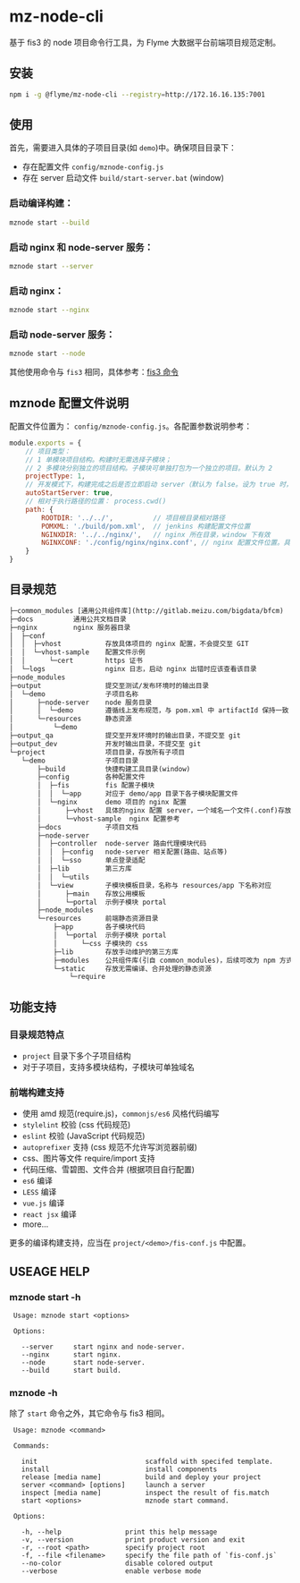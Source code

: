 # mz-node-cli

基于 fis3 的 node 项目命令行工具，为 Flyme 大数据平台前端项目规范定制。

## 安装

```bash
npm i -g @flyme/mz-node-cli --registry=http://172.16.16.135:7001
```

## 使用

首先，需要进入具体的子项目目录(如 `demo`)中。确保项目目录下：

- 存在配置文件 `config/mznode-config.js`
- 存在 server 启动文件 `build/start-server.bat` (window)

### 启动编译构建：

```bash
mznode start --build
```

### 启动 nginx 和 node-server 服务：

```bash
mznode start --server
```

### 启动 nginx：

```bash
mznode start --nginx
```

### 启动 node-server 服务：

```bash
mznode start --node
```

其他使用命令与 `fis3` 相同，具体参考：[fis3 命令](http://fis.baidu.com/fis3/docs/api/command.html)

## mznode 配置文件说明

配置文件位置为： `config/mznode-config.js`。各配置参数说明参考：

```js
module.exports = {
    // 项目类型： 
    // 1 单模块项目结构。构建时无需选择子模块；
    // 2 多模块分别独立的项目结构。子模块可单独打包为一个独立的项目。默认为 2
    projectType: 1,
    // 开发模式下，构建完成之后是否立即启动 server（默认为 false。设为 true 时，修改了 fis-conf.js 需要手动关闭）
    autoStartServer: true,
    // 相对于执行路径的位置： process.cwd()
    path: {
        ROOTDIR: '../../',          // 项目根目录相对路径
        POMXML: './build/pom.xml',  // jenkins 构建配置文件位置
        NGINXDIR: '../../nginx/',   // nginx 所在目录，window 下有效
        NGINXCONF: './config/nginx/nginx.conf', // nginx 配置文件位置。具体项目的配置文件，应当写到 ./config/nginx/vhost 目录下
    }
}
```

## 目录规范

```xml
├─common_modules [通用公共组件库](http://gitlab.meizu.com/bigdata/bfcm)
├─docs          通用公共文档目录
├─nginx         nginx 服务器目录
│  ├─conf
│  │  ├─vhost           存放具体项目的 nginx 配置，不会提交至 GIT
│  │  └─vhost-sample    配置文件示例
│  │      └─cert        https 证书
│  └─logs               nginx 日志，启动 nginx 出错时应该查看该目录
├─node_modules
├─output                提交至测试/发布环境时的输出目录
│  └─demo               子项目名称
│      ├─node-server    node 服务目录
│      │  └─demo        遵循线上发布规范，与 pom.xml 中 artifactId 保持一致
│      └─resources      静态资源
│          └─demo
├─output_qa             提交至开发环境时的输出目录，不提交至 git
├─output_dev            开发时输出目录，不提交至 git
└─project               项目目录，存放所有子项目
   └─demo               子项目目录
       ├─build          快捷构建工具目录(window)
       ├─config         各种配置文件
       │  ├─fis         fis 配置子模块
       │  │  └─app      对应于 demo/app 目录下各子模块配置文件
       │  └─nginx       demo 项目的 nginx 配置
       │      ├─vhost   具体的nginx 配置 server，一个域名一个文件(.conf)存放
       │      └─vhost-sample  nginx 配置参考
       ├─docs           子项目文档
       ├─node-server
       │  ├─controller  node-server 路由代理模块代码
       │  │  ├─config   node-server 相关配置(路由、站点等)
       │  │  └─sso      单点登录适配
       │  ├─lib         第三方库
       │  │  └─utils
       │  └─view        子模块模板目录，名称与 resources/app 下名称对应
       │      ├─main    存放公用模板
       │      └─portal  示例子模块 portal
       ├─node_modules
       └─resources      前端静态资源目录
           ├─app        各子模块代码
           │  └─portal  示例子模块 portal
           │      └─css 子模块的 css
           ├─lib        存放手动维护的第三方库
           ├─modules    公共组件库(引自 common_modules)，后续可改为 npm 方式
           └─static     存放无需编译、合并处理的静态资源
               └─require 
```

## 功能支持

### 目录规范特点

- `project` 目录下多个子项目结构
- 对于子项目，支持多模块结构，子模块可单独域名

### 前端构建支持

- 使用 amd 规范(require.js)，`commonjs/es6` 风格代码编写
- `stylelint` 校验 (css 代码规范)
- `eslint` 校验 (JavaScript 代码规范)
- `autoprefixer` 支持 (css 规范不允许写浏览器前缀)
- css、图片等文件 require/import 支持
- 代码压缩、雪碧图、文件合并 (根据项目自行配置)
- `es6` 编译
- `LESS` 编译
- `vue.js` 编译
- `react jsx` 编译
- more...

更多的编译构建支持，应当在 `project/<demo>/fis-conf.js` 中配置。

## USEAGE HELP

### mznode start -h

```
 Usage: mznode start <options>

 Options:

   --server     start nginx and node-server.
   --nginx      start nginx.
   --node       start node-server.
   --build      start build.
```

### mznode -h

除了 `start` 命令之外，其它命令与 fis3 相同。

```
 Usage: mznode <command>

 Commands:

   init                           scaffold with specifed template.
   install                        install components
   release [media name]           build and deploy your project
   server <command> [options]     launch a server
   inspect [media name]           inspect the result of fis.match
   start <options>                mznode start command.

 Options:

   -h, --help                print this help message
   -v, --version             print product version and exit
   -r, --root <path>         specify project root
   -f, --file <filename>     specify the file path of `fis-conf.js`
   --no-color                disable colored output
   --verbose                 enable verbose mode
```
